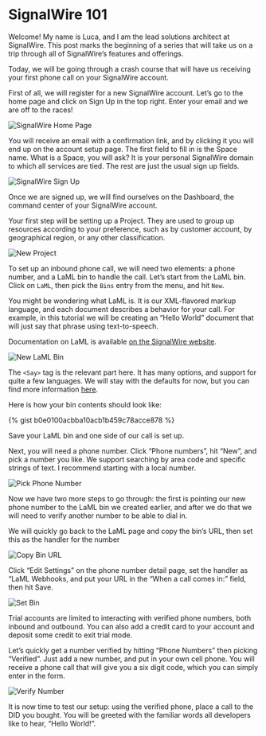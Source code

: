 # SignalWire 101

Welcome! My name is Luca, and I am the lead solutions architect at SignalWire. This post marks the beginning of a series that will take us on a trip through all of SignalWire’s features and offerings.

Today, we will be going through a crash course that will have us receiving your first phone call on your SignalWire account.

First of all, we will register for a new SignalWire account. Let’s go to the home page and click on Sign Up in the top right. Enter your email and we are off to the races!

![SignalWire Home Page](/assets/sign_up.png)

You will receive an email with a confirmation link, and by clicking it you will end up on the account setup page. The first field to fill in is the Space name. What is a Space, you will ask? It is your personal SignalWire domain to which all services are tied.
The rest are just the usual sign up fields.

![SignalWire Sign Up](/assets/space_name.png)

Once we are signed up, we will find ourselves on the Dashboard, the command center of your SignalWire account.

Your first step will be setting up a Project. They are used to group up resources according to your preference, such as by customer account, by geographical region, or any other classification.

![New Project](/assets/new_project.png)

To set up an inbound phone call, we will need two elements: a phone number, and a LaML bin to handle the call.
Let’s start from the LaML bin. Click on `LaML`, then pick the `Bins` entry from the menu, and hit `New`.

You might be wondering what LaML is. It is our XML-flavored markup language, and each document describes a behavior for your call. For example, in this tutorial we will be creating an “Hello World” document that will just say that phrase using text-to-speech.

Documentation on LaML is available [on the SignalWire website](https://docs.signalwire.com/topics/laml-xml/#laml-xml-specification).

![New LaML Bin](/assets/new_laml_bin.png)

The `<Say>` tag is the relevant part here. It has many  options, and support for quite a few languages. We will stay with the defaults for now, but you can find more information [here](https://docs.signalwire.com/topics/laml-xml/#voice-laml-say).

Here is how your bin contents should look like:

{% gist b0e0100acbba10acb1b459c78acce878 %}

Save your LaML bin and one side of our call is set up.

Next, you will need a phone number. Click “Phone numbers”, hit “New”, and pick a number you like. We support searching by area code and specific strings of text. I recommend starting with a local number.

![Pick Phone Number](/assets/pick_number.png)

Now we have two more steps to go through: the first is pointing our new phone number to the LaML bin we created earlier, and after we do that we will need to verify another number to be able to dial in.

We will quickly go back to the LaML page and copy the bin’s URL, then set this as the handler for the number

![Copy Bin URL](/assets/copy_bin_url.png)

Click “Edit Settings” on the phone number detail page, set the handler as “LaML Webhooks, and put your URL in the “When a call comes in:” field, then hit Save.

![Set Bin](/assets/set_bin.png)

Trial accounts are limited to interacting with verified phone numbers, both inbound and outbound. You can also add a credit card to your account and deposit some credit to exit trial mode.

Let’s quickly get a number verified by hitting “Phone Numbers” then picking “Verified”. Just add a new number, and put in your own cell phone. You will receive a phone call that will give you a six digit code, which you can simply enter in the form.

![Verify Number](/assets/verify_number.png)

It is now time to test our setup: using the verified phone, place a call to the DID you bought. You will be greeted with the familiar words all developers like to hear, “Hello World!”.
